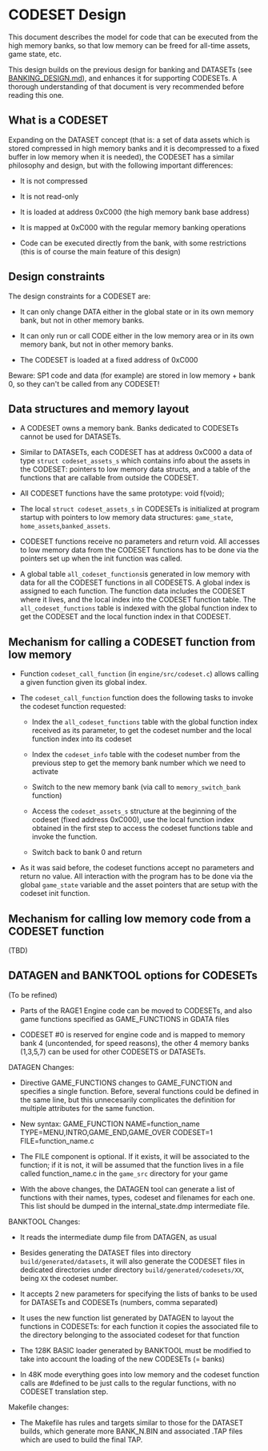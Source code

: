 # CODESET Design

This document describes the model for code that can be executed from the
high memory banks, so that low memory can be freed for all-time assets,
game state, etc.

This design builds on the previous design for banking and DATASETs (see
[BANKING_DESIGN.md](BANKING-DESIGN.md)), and enhances it for supporting
CODESETs. A thorough understanding of that document is very recommended
before reading this one.

## What is a CODESET

Expanding on the DATASET concept (that is: a set of data assets which is
stored compressed in high memory banks and it is decompressed to a fixed
buffer in low memory when it is needed), the CODESET has a similar
philosophy and design, but with the following important differences:

- It is not compressed

- It is not read-only

- It is loaded at address 0xC000 (the high memory bank base address)

- It is mapped at 0xC000 with the regular memory banking operations

- Code can be executed directly from the bank, with some restrictions (this
  is of course the main feature of this design)

## Design constraints

The design constraints for a CODESET are:

- It can only change DATA either in the global state or in its own memory
  bank, but not in other memory banks.

- It can only run or call CODE  either in the low memory area or in its own
  memory bank, but not in other memory banks.

- The CODESET is loaded at a fixed address of 0xC000

Beware: SP1 code and data (for example) are stored in low memory + bank 0,
so they can't be called from any CODESET!

## Data structures and memory layout

- A CODESET owns a memory bank. Banks dedicated to CODESETs cannot be used
  for DATASETs.

- Similar to DATASETs, each CODESET has at address 0xC000 a data of type
  `struct codeset_assets_s` which contains info about the assets in the
  CODESET: pointers to low memory data structs, and a table of the functions
  that are callable from outside the CODESET.

- All CODESET functions have the same prototype: void f(void);

- The local `struct codeset_assets_s` in CODESETs is initialized at program
  startup with pointers to low memory data structures: `game_state`,
  `home_assets`,`banked_assets`.

- CODESET functions receive no parameters and return void.  All accesses to
  low memory data from the CODESET functions has to be done via the pointers
  set up when the init function was called.

- A global table `all_codeset_functions`is generated in low memory with data
  for all the CODESET functions in all CODESETS.  A global index is assigned
  to each function.  The function data includes the CODESET where it lives,
  and the local index into the CODESET function table.  The
  `all_codeset_functions` table is indexed with the global function index to
  get the CODESET and the local function index in that CODESET.

## Mechanism for calling a CODESET function from low memory

- Function `codeset_call_function` (in `engine/src/codeset.c`) allows
  calling a given function given its global index.

- The `codeset_call_function` function does the following tasks to invoke
  the codeset function requested:

  - Index the `all_codeset_functions` table with the global function index
    received as its parameter, to get the codeset number and the local
    function index into its codeset

  - Index the `codeset_info` table with the codeset number from the previous
    step to get the memory bank number which we need to activate

  - Switch to the new memory bank (via call to `memory_switch_bank`
    function)

  - Access the `codeset_assets_s` structure at the beginning of the codeset
    (fixed address 0xC000), use the local function index obtained in the
    first step to access the codeset functions table and invoke the
    function.

  - Switch back to bank 0 and return

- As it was said before, the codeset functions accept no parameters and
  return no value.  All interaction with the program has to be done via the
  global `game_state` variable and the asset pointers that are setup with
  the codeset init function.

## Mechanism for calling low memory code from a CODESET function

(TBD)

## DATAGEN and BANKTOOL options for CODESETs

(To be refined)

- Parts of the RAGE1 Engine code can be moved to CODESETs, and also game
  functions specified as GAME_FUNCTIONS in GDATA files

- CODESET #0 is reserved for engine code and is mapped to memory bank 4
  (uncontended, for speed reasons), the other 4 memory banks (1,3,5,7) can
  be used for other CODESETS or DATASETs.

DATAGEN Changes:

- Directive GAME_FUNCTIONS changes to GAME_FUNCTION and specifies a single
  function.  Before, several functions could be defined in the same line,
  but this unnecesarily complicates the definition for multiple attributes
  for the same function.

- New syntax: GAME_FUNCTION NAME=function_name TYPE=MENU,INTRO,GAME_END,GAME_OVER
  CODESET=1 FILE=function_name.c

- The FILE component is optional.  If it exists, it will be associated to
  the function; if it is not, it will be assumed that the function lives in
  a file called function_name.c in the `game_src` directory for your game

- With the above changes, the DATAGEN tool can generate a list of functions
  with their names, types, codeset and filenames for each one.  This list
  should be dumped in the internal_state.dmp intermediate file.

BANKTOOL Changes:

- It reads the intermediate dump file from DATAGEN, as usual

- Besides generating the DATASET files into directory
  `build/generated/datasets`, it will also generate the CODESET files in
  dedicated directories under directory `build/generated/codesets/XX`, being
  `XX` the codeset number.

- It accepts 2 new parameters for specifying the lists of banks to be used
  for DATASETs and CODESETs (numbers, comma separated)

- It uses the new function list generated by DATAGEN to layout the functions
  in CODESETs: for each function it copies the associated file to the
  directory belonging to the associated codeset for that function

- The 128K BASIC loader generated by BANKTOOL must be modified to take into
  account the loading of the new CODESETs (= banks)

- In 48K mode everything goes into low memory and the codeset function calls
  are #defined to be just calls to the regular functions, with no CODESET
  translation step.

Makefile changes:

- The Makefile has rules and targets similar to those for the DATASET
  builds, which generate more BANK_N.BIN and associated .TAP files which are
  used to build the final TAP.
